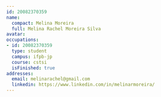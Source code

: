 ```yaml
---
id: 20082370359
name:
  compact: Melina Moreira
  full: Melina Rachel Moreira Silva
avatar:
occupations:
- id: 20082370359
  type: student
  campus: ifpb-jp
  course: cstsi
  isFinished: true
addresses:
  email: melinarachel@gmail.com
  linkedin: https://www.linkedin.com/in/melinarmoreira/
---
```

